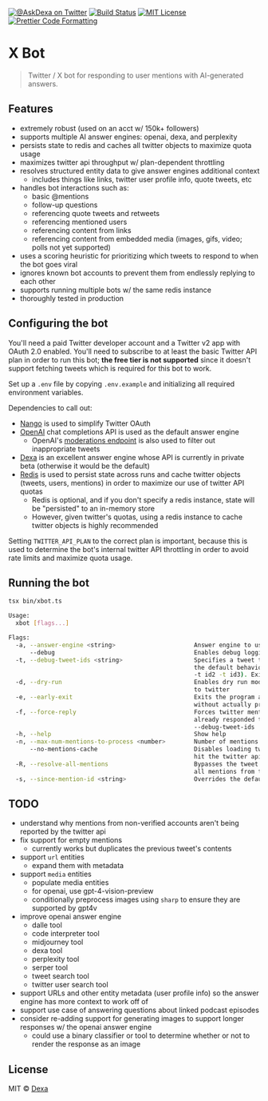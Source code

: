 <p>
  <a href="https://twitter.com/AskDexa"><img alt="@AskDexa on Twitter" src="https://img.shields.io/badge/twitter-@AskDexa-blue" /></a>
  <a href="https://github.com/dexaai/xbot/actions/workflows/test.yml"><img alt="Build Status" src="https://github.com/dexaai/xbot/actions/workflows/main.yml/badge.svg" /></a>
  <a href="https://github.com/dexaai/xbot/blob/main/license"><img alt="MIT License" src="https://img.shields.io/badge/license-MIT-blue" /></a>
  <a href="https://prettier.io"><img alt="Prettier Code Formatting" src="https://img.shields.io/badge/code_style-prettier-brightgreen.svg" /></a>
</p>

# X Bot <!-- omit from toc -->

> Twitter / X bot for responding to user mentions with AI-generated answers.

## Features

- extremely robust (used on an acct w/ 150k+ followers)
- supports multiple AI answer engines: openai, dexa, and perplexity
- persists state to redis and caches all twitter objects to maximize quota usage
- maximizes twitter api throughput w/ plan-dependent throttling
- resolves structured entity data to give answer engines additional context
  - includes things like links, twitter user profile info, quote tweets, etc
- handles bot interactions such as:
  - basic @mentions
  - follow-up questions
  - referencing quote tweets and retweets
  - referencing mentioned users
  - referencing content from links
  - referencing content from embedded media (images, gifs, video; polls not yet supported)
- uses a scoring heuristic for prioritizing which tweets to respond to when the bot goes viral
- ignores known bot accounts to prevent them from endlessly replying to each other
- supports running multiple bots w/ the same redis instance
- thoroughly tested in production

## Configuring the bot

You'll need a paid Twitter developer account and a Twitter v2 app with OAuth 2.0 enabled. You'll need to subscribe to at least the basic Twitter API plan in order to run this bot; **the free tier is not supported** since it doesn't support fetching tweets which is required for this bot to work.

Set up a `.env` file by copying `.env.example` and initializing all required environment variables.

Dependencies to call out:

- [Nango](https://www.nango.dev) is used to simplify Twitter OAuth
- [OpenAI](https://platform.openai.com/overview) chat completions API is used as the default answer engine
  - OpenAI's [moderations endpoint](https://platform.openai.com/docs/guides/moderation) is also used to filter out inappropriate tweets
- [Dexa](https://dexa.ai) is an excellent answer engine whose API is currently in private beta (otherwise it would be the default)
- [Redis](https://redis.io) is used to persist state across runs and cache twitter objects (tweets, users, mentions) in order to maximize our use of twitter API quotas
  - Redis is optional, and if you don't specify a redis instance, state will be "persisted" to an in-memory store
  - However, given twitter's quotas, using a redis instance to cache twitter objects is highly recommended

Setting `TWITTER_API_PLAN` to the correct plan is important, because this is used to determine the bot's internal twitter API throttling in order to avoid rate limits and maximize quota usage.

## Running the bot

```bash
tsx bin/xbot.ts
```

```sh
Usage:
  xbot [flags...]

Flags:
  -a, --answer-engine <string>                      Answer engine to use (openai, dexa, or perplexity) (default: "openai")
      --debug                                       Enables debug logging
  -t, --debug-tweet-ids <string>                    Specifies a tweet to process instead of responding to mentions with
                                                    the default behavior. Multiple tweets ids can be specified (-t id1
                                                    -t id2 -t id3). Exits after processing the specified tweets.
  -d, --dry-run                                     Enables dry run mode, which will not tweet or make any POST requests
                                                    to twitter
  -e, --early-exit                                  Exits the program after resolving the first batch of mentions, but
                                                    without actually processing them or tweeting anything
  -f, --force-reply                                 Forces twitter mention validation to succeed, even if the bot has
                                                    already responded to a mention; very useful in combination with
                                                    --debug-tweet-ids
  -h, --help                                        Show help
  -n, --max-num-mentions-to-process <number>        Number of mentions to process per batch (default: 10)
      --no-mentions-cache                           Disables loading twitter mentions from the cache (which will always
                                                    hit the twitter api)
  -R, --resolve-all-mentions                        Bypasses the tweet mention cache and since mention id state to fetch
                                                    all mentions from the twitter api
  -s, --since-mention-id <string>                   Overrides the default since mention id
```

## TODO

- understand why mentions from non-verified accounts aren't being reported by the twitter api
- fix support for empty mentions
  - currently works but duplicates the previous tweet's contents
- support `url` entities
  - expand them with metadata
- support `media` entities
  - populate media entities
  - for openai, use gpt-4-vision-preview
  - conditionally preprocess images using `sharp` to ensure they are supported by gpt4v
- improve openai answer engine
  - dalle tool
  - code interpreter tool
  - midjourney tool
  - dexa tool
  - perplexity tool
  - serper tool
  - tweet search tool
  - twitter user search tool
- support URLs and other entity metadata (user profile info) so the answer engine has more context to work off of
- support use case of answering questions about linked podcast episodes
- consider re-adding support for generating images to support longer responses w/ the openai answer engine
  - could use a binary classifier or tool to determine whether or not to render the response as an image

## License

MIT © [Dexa](https://dexa.ai)
